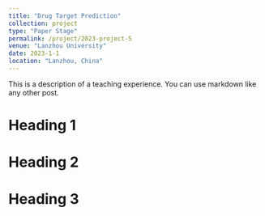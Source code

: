 ```yaml
---
title: "Drug Target Prediction"
collection: project
type: "Paper Stage"
permalink: /project/2023-project-5
venue: "Lanzhou University"
date: 2023-1-1
location: "Lanzhou, China"
---
```


This is a description of a teaching experience. You can use markdown like any other post.

Heading 1
======

Heading 2
======

Heading 3
======
